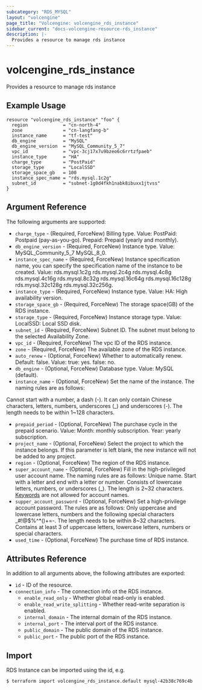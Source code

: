 ```yaml
---
subcategory: "RDS_MYSQL"
layout: "volcengine"
page_title: "Volcengine: volcengine_rds_instance"
sidebar_current: "docs-volcengine-resource-rds_instance"
description: |-
  Provides a resource to manage rds instance
---
```

# volcengine_rds_instance
Provides a resource to manage rds instance
## Example Usage
```hcl
resource "volcengine_rds_instance" "foo" {
  region             = "cn-north-4"
  zone               = "cn-langfang-b"
  instance_name      = "tf-test"
  db_engine          = "MySQL"
  db_engine_version  = "MySQL_Community_5_7"
  vpc_id             = "vpc-3cj17x7u9bzeo6c6rrtzfpaeb"
  instance_type      = "HA"
  charge_type        = "PostPaid"
  storage_type       = "LocalSSD"
  storage_space_gb   = 100
  instance_spec_name = "rds.mysql.1c2g"
  subnet_id          = "subnet-1g0d4fkh1nabk8ibuxx1jtvss"
}
```
## Argument Reference
The following arguments are supported:
* `charge_type` - (Required, ForceNew) Billing type. Value:
PostPaid: Postpaid (pay-as-you-go).
Prepaid: Prepaid (yearly and monthly).
* `db_engine_version` - (Required, ForceNew) Instance type. Value:
MySQL_Community_5_7
MySQL_8_0.
* `instance_spec_name` - (Required, ForceNew) Instance specification name, you can specify the specification name of the instance to be created. Value:
rds.mysql.1c2g
rds.mysql.2c4g
rds.mysql.4c8g
rds.mysql.4c16g
rds.mysql.8c32g
rds.mysql.16c64g
rds.mysql.16c128g
rds.mysql.32c128g
rds.mysql.32c256g.
* `instance_type` - (Required, ForceNew) Instance type. Value:
HA: High availability version.
* `storage_space_gb` - (Required, ForceNew) The storage space(GB) of the RDS instance.
* `storage_type` - (Required, ForceNew) Instance storage type. Value:
LocalSSD: Local SSD disk.
* `subnet_id` - (Required, ForceNew) Subnet ID. The subnet must belong to the selected Availability Zone.
* `vpc_id` - (Required, ForceNew) The vpc ID of the RDS instance.
* `zone` - (Required, ForceNew) The available zone of the RDS instance.
* `auto_renew` - (Optional, ForceNew) Whether to automatically renew. Default: false. Value:
true: yes.
false: no.
* `db_engine` - (Optional, ForceNew) Database type. Value:
MySQL (default).
* `instance_name` - (Optional, ForceNew) Set the name of the instance. The naming rules are as follows:

Cannot start with a number, a dash (-).
It can only contain Chinese characters, letters, numbers, underscores (_) and underscores (-).
The length needs to be within 1~128 characters.
* `prepaid_period` - (Optional, ForceNew) The purchase cycle in the prepaid scenario. Value:
Month: monthly subscription.
Year: yearly subscription.
* `project_name` - (Optional, ForceNew) Select the project to which the instance belongs. If this parameter is left blank, the new instance will not be added to any project.
* `region` - (Optional, ForceNew) The region of the RDS instance.
* `super_account_name` - (Optional, ForceNew) Fill in the high-privileged user account name. The naming rules are as follows:
Unique name.
Start with a letter and end with a letter or number.
Consists of lowercase letters, numbers, or underscores (_).
The length is 2~32 characters.
[Keywords](https://www.volcengine.com/docs/6313/66162) are not allowed for account names.
* `supper_account_password` - (Optional, ForceNew) Set a high-privilege account password. The rules are as follows:
Only uppercase and lowercase letters, numbers and the following special characters _#!@$%^*()+=-.
The length needs to be within 8~32 characters.
Contains at least 3 of uppercase letters, lowercase letters, numbers or special characters.
* `used_time` - (Optional, ForceNew) The purchase time of RDS instance.

## Attributes Reference
In addition to all arguments above, the following attributes are exported:
* `id` - ID of the resource.
* `connection_info` - The connection info ot the RDS instance.
    * `enable_read_only` - Whether global read-only is enabled.
    * `enable_read_write_splitting` - Whether read-write separation is enabled.
    * `internal_domain` - The internal domain of the RDS instance.
    * `internal_port` - The interval port of the RDS instance.
    * `public_domain` - The public domain of the RDS instance.
    * `public_port` - The public port of the RDS instance.


## Import
RDS Instance can be imported using the id, e.g.
```
$ terraform import volcengine_rds_instance.default mysql-42b38c769c4b
```

